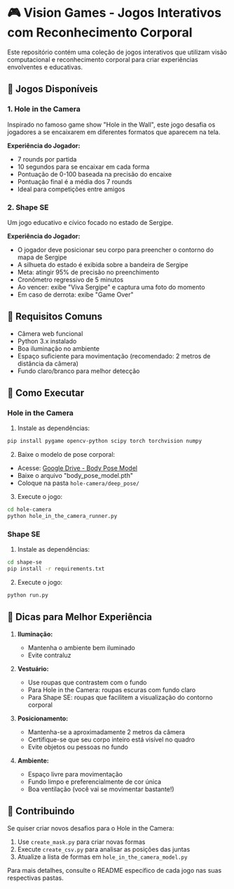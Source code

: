 # 🎮 Vision Games - Jogos Interativos com Reconhecimento Corporal

Este repositório contém uma coleção de jogos interativos que utilizam visão computacional e reconhecimento corporal para criar experiências envolventes e educativas.

## 🎯 Jogos Disponíveis

### 1. Hole in the Camera
Inspirado no famoso game show "Hole in the Wall", este jogo desafia os jogadores a se encaixarem em diferentes formatos que aparecem na tela. 

**Experiência do Jogador:**
- 7 rounds por partida
- 10 segundos para se encaixar em cada forma
- Pontuação de 0-100 baseada na precisão do encaixe
- Pontuação final é a média dos 7 rounds
- Ideal para competições entre amigos

### 2. Shape SE
Um jogo educativo e cívico focado no estado de Sergipe.

**Experiência do Jogador:**
- O jogador deve posicionar seu corpo para preencher o contorno do mapa de Sergipe
- A silhueta do estado é exibida sobre a bandeira de Sergipe
- Meta: atingir 95% de precisão no preenchimento
- Cronômetro regressivo de 5 minutos
- Ao vencer: exibe "Viva Sergipe" e captura uma foto do momento
- Em caso de derrota: exibe "Game Over"

## 🔧 Requisitos Comuns

- Câmera web funcional
- Python 3.x instalado
- Boa iluminação no ambiente
- Espaço suficiente para movimentação (recomendado: 2 metros de distância da câmera)
- Fundo claro/branco para melhor detecção

## 🚀 Como Executar

### Hole in the Camera
1. Instale as dependências:
```bash
pip install pygame opencv-python scipy torch torchvision numpy
```

2. Baixe o modelo de pose corporal:
- Acesse: [Google Drive - Body Pose Model](https://drive.google.com/drive/folders/1Nb6gQIHucZ3YlzVr5ME3FznmF4IqrJzL?usp=sharing)
- Baixe o arquivo "body_pose_model.pth"
- Coloque na pasta `hole-camera/deep_pose/`

3. Execute o jogo:
```bash
cd hole-camera
python hole_in_the_camera_runner.py
```

### Shape SE
1. Instale as dependências:
```bash
cd shape-se
pip install -r requirements.txt
```

2. Execute o jogo:
```bash
python run.py
```

## 🎯 Dicas para Melhor Experiência

1. **Iluminação:**
   - Mantenha o ambiente bem iluminado
   - Evite contraluz

2. **Vestuário:**
   - Use roupas que contrastem com o fundo
   - Para Hole in the Camera: roupas escuras com fundo claro
   - Para Shape SE: roupas que facilitem a visualização do contorno corporal

3. **Posicionamento:**
   - Mantenha-se a aproximadamente 2 metros da câmera
   - Certifique-se que seu corpo inteiro está visível no quadro
   - Evite objetos ou pessoas no fundo

4. **Ambiente:**
   - Espaço livre para movimentação
   - Fundo limpo e preferencialmente de cor única
   - Boa ventilação (você vai se movimentar bastante!)

## 🤝 Contribuindo

Se quiser criar novos desafios para o Hole in the Camera:

1. Use `create_mask.py` para criar novas formas
2. Execute `create_csv.py` para analisar as posições das juntas
3. Atualize a lista de formas em `hole_in_the_camera_model.py`

Para mais detalhes, consulte o README específico de cada jogo nas suas respectivas pastas.
